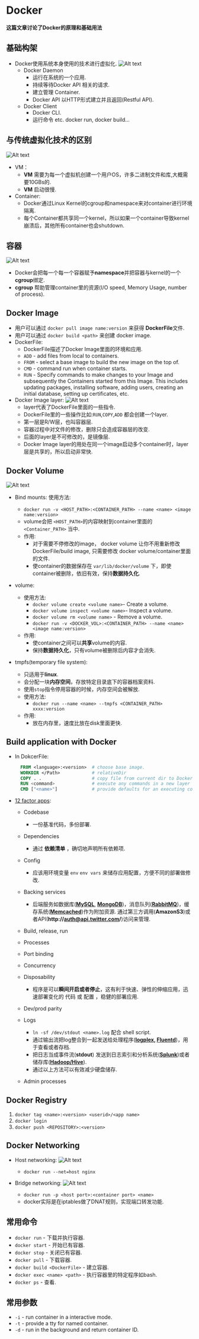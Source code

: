 # Docker

**这篇文章讨论了Docker的原理和基础用法**
<!--more-->
## 基础构架
* Docker使用系统本身使用的技术进行虚拟化.
![Alt text](https://github.com/ArberSephirotheca/czy.github.io/raw/master/docker/architecture.png "Architecture")
  * Docker Daemon
    * 运行在系统的一个应用.
    * 持续等待Docker API 相关的请求.
    * 建立管理 Container.
    * Docker API 以HTTP形式建立并且返回(Restful API).
  * Docker Client
    * Docker CLI.
    * 运行命令 etc. docker run, docker build...
## 与传统虚拟化技术的区别
![Alt text](https://github.com/ArberSephirotheca/czy.github.io/raw/master/docker/virtual.png "Difference")
* VM：
  * **VM** 需要为每一个虚拟机创建一个用户OS，许多二进制文件和库,大概需要10GBs的.
  * **VM** 启动很慢.
* Container:
  * Docker通过Linux Kernel的cgroup和namespace来对container进行环境隔离.
  * 每个Container都共享同一个kernel，所以如果一个container导致kernel崩溃后，其他所有container也会shutdown. 

## 容器
![Alt text](https://github.com/ArberSephirotheca/czy.github.io/raw/master/docker/container.png "Container")
* Docker会把每一个每一个容器赋予**namespace**并把容器与kernel的一个**cgroup**绑定.
* **cgroup** 帮助管理container里的资源(I/O speed, Memory Usage, number of process).

## Docker Image
* 用户可以通过 `docker pull image name:version` 来获得 **DockerFile**文件.
* 用户可以通过 `docker build <path>` 来创建 docker image.
* DockerFile:
  * DockerFile描述了Docker Image里面的环境和应用.
  * `ADD` - add files from local to containers.
  * `FROM` - select a base image to build the new image on the top of.
  * `CMD` - command run when container starts.
  * `RUN` - Specify commands to make changes to your Image and subsequently the Containers started from this Image. 
            This includes updating packages, installing software, adding users, creating an initial database, setting up certificates, etc. 
* Docker Image layer:
![Alt text](https://github.com/ArberSephirotheca/czy.github.io/raw/master/docker/layer.png "Docker Image Layer")
  * layer代表了DockerFile里面的一些指令.
  * DockerFile里的一些操作比如:`RUN`,`COPY`,`ADD` 都会创建一个layer.
  * 第一层是R/W层，也叫容器层.
  * 容器过程中对文件的修改，删除只会造成容器层的改变.
  * 后面的layer是不可修改的，是镜像层.
  * Docker Image layer的用处在同一个image启动多个container时，layer层是共享的，所以启动非常快.

## Docker Volume
![Alt text](https://github.com/ArberSephirotheca/czy.github.io/raw/master/docker/volume.png "Docker Volume")
* Bind mounts:
  使用方法:
    * `docker run -v <HOST_PATH>:<CONTAINER_PATH> --name <name> <image name:version>`
    * volume会把 `<HOST_PATH>`的内容映射到container里面的`<Container_PATH>` 当中.
  * 作用:
    * 对于需要不停修改的image， docker volume 让你不用重新修改DockerFile/build image, 只需要修改 docker volume/container里面的文件.
    * 使container的数据保存在 `var/lib/docker/volume` 下，即使container被删除，依旧有效，保持**数据持久化**.

* volume:
  * 使用方法:
    * `docker volume create <volume name>`- Create a volume.
    * `docker volume inspect <volume name>`- Inspect a volume.
    * `docker volume rm <volume name>` - Remove a volume. 
    * `docker run -v <DOCKER_VOL>:<CONTAINER_PATH> --name <name> <image name:version>`
  * 作用:
    * 使container之间可以**共享**volume的内容.
    * 保持**数据持久化**，只有volume被删除后内容才会消失.
  
* tmpfs(temporary file system):
  * 只适用于**linux**.    
  * 会分配一块**内存空间**，存放特定目录底下的容器档案资料.
  * 使用`stop`指令停用容器的时候，内存空间会被解放.
  * 使用方法:
    * `docker run --name <name> --tmpfs <CONTAINER_PATH> xxxx:version`
  * 作用:
    * 放在内存里，速度比放在disk里面更快.
## Build application with Docker
  * In DokcerFile:
    ```DockerFile
      FROM <language>:<version>  # choose base image.
      WORKDIR </Path>            # relativeDir 
      COPY . .                   # copy file from current dir to Docker daemon.
      RUN <command>              # execute any commands in a new layer on top of the current image and commit the results.
      CMD ["<name>"]             # provide defaults for an executing container
    ```
  * [12 factor apps](https://12factor.net/zh_cn/):
    * Codebase
      * 一份基准代码，多份部署.
    * Dependencies
      * 通过 **依赖清单** ，确切地声明所有依赖项.
    * Config
      * 应该用环境变量 `env` `env vars` 来储存应用配置，方便不同的部署做修改.
    * Backing services
      * 后端服务如数据库(**[MySQL](http://dev.mysql.com/)**, **[MongoDB](https://www.mongodb.com/)**)，消息队列(**[RabbitMQ](https://www.rabbitmq.com/)**)，缓存系统(**[Memcached](https://memcached.org/)**)作为附加资源.
      通过第三方调用(**AmazonS3**)或者API(**http://auth@api.twitter.com/**)访问来管理.
    * Build, release, run
    * Processes
    * Port binding
    * Concurrency
    * Disposability
      * 程序是可以**瞬间开启或者停止**，这有利于快速、弹性的伸缩应用，迅速部署变化的 代码 或 配置 ，稳健的部署应用.
    * Dev/prod parity
    * Logs
      * `ln -sf /dev/stdout <name>.log` 配合 shell script.
      * 通过输出流把log整合到一起发送给处理程序(**[logplex](https://github.com/heroku/logplex), [Fluentd](https://github.com/fluent/fluentd)**)，用于查看或者存档.
      * 把日志当成事件流(**stdout**) 发送到日志索引和分析系统(**[Splunk](https://www.splunk.com/)**)或者储存库(**[Hadoop/Hive](https://hive.apache.org/)**).
      * 通过以上方法可以有效减少硬盘储存.

    * Admin processes
## Docker Registry
1. `docker tag <name>:<version> <userid>/<app name>` 
2. `docker login`
3. `docker push <REPOSITORY>:<version>`

## Docker Networking
* Host networking:
![Alt text](https://github.com/ArberSephirotheca/czy.github.io/raw/master/docker/host_networking.png "Host networking")
  * `docker run --net=host nginx`

* Bridge networking:
![Alt text](https://github.com/ArberSephirotheca/czy.github.io/raw/master/docker/bridge_networking.png "Bridge networking")
  * `docker run -p <host port>:<container port> <name>`
  * docker实际是在iptables做了DNAT规则，实现端口转发功能.
## 常用命令
* `docker run` - 下载并执行容器.
* `docker start` - 开始已有容器.
* `docker stop` - 关闭已有容器.
* `docker pull` - 下载容器.
* `docker build <DockerFile>` - 建立容器.
* `docker exec <name> <path>` - 执行容器里的特定程序如bash.
* `docker ps` - 查看.

## 常用参数
* `-i` - run container in a interactive mode.
* `-t` - provide a tty for named container.
* `-d` - run in the background and return container ID.
